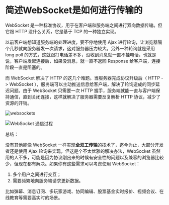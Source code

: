 # 简述WebSocket是如何进行传输的

WebSocket 是一种标准协议，用于在客户端和服务端之间进行双向数据传输。但它跟 HTTP 没什么关系，它是基于 TCP 的一种独立实现。

以前客户端想知道服务端的处理进度，要不停地使用 Ajax 进行轮询，让浏览器隔个几秒就向服务器发一次请求，这对服务器压力较大。另外一种轮询就是采用 long poll 的方式，这就跟打电话差不多，没收到消息就一直不挂电话，也就是说，客户端发起连接后，如果没消息，就一直不返回 Response 给客户端，连接阶段一直是阻塞的。

而 WebSocket 解决了 HTTP 的这几个难题。当服务器完成协议升级后（ HTTP -> WebSocket ），服务端可以主动推送信息给客户端，解决了轮询造成的同步延迟问题。由于 WebSocket 只需要一次 HTTP 握手，服务端就能一直与客户端保持通信，直到关闭连接，这样就解决了服务器需要反复解析 HTTP 协议，减少了资源的开销。

![websockets](https://segmentfault.com/img/bV9BH0?w=1223&h=747)

![WebSocket 通信过程](https://segmentfault.com/img/bV9Dfu?w=312&h=302)



总结：

没有其他能像 WebSocket 一样实现**全双工传输**的技术了，迄今为止，大部分开发者还是使用 Ajax 轮询来实现，但这是个不太优雅的解决办法，WebSocket 虽然用的人不多，可能是因为协议刚出来的时候有安全性的问题以及兼容的浏览器比较少，但现在都有解决。如果你有这些需求可以考虑使用 WebSocket：

1. 多个用户之间进行交互；
2. 需要频繁地向服务端请求更新数据。

比如弹幕、消息订阅、多玩家游戏、协同编辑、股票基金实时报价、视频会议、在线教育等需要高实时的场景。

